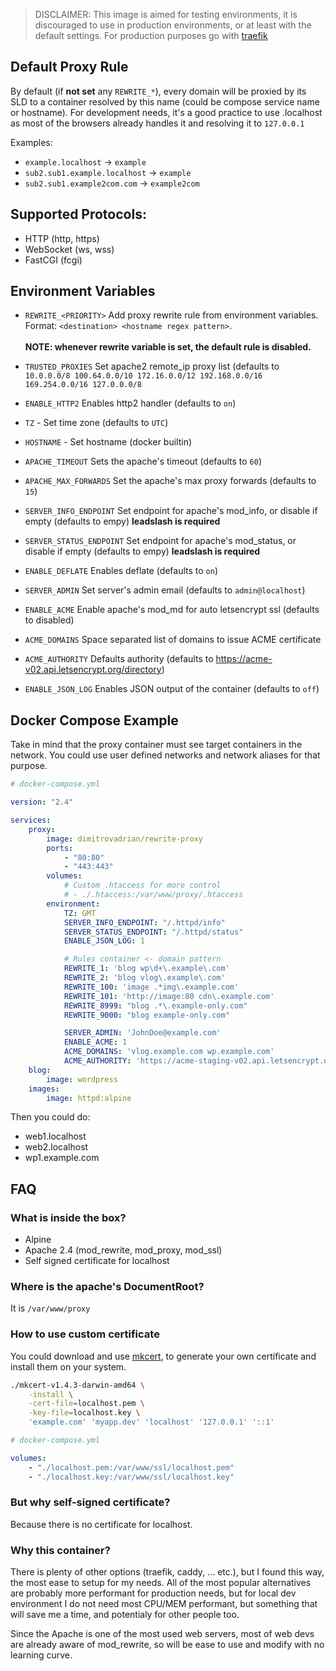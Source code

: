 > DISCLAIMER: This image is aimed for testing environments, it is discouraged to use in production environments, or at
> least with the default settings. For production purposes go with [traefik](https://traefik.io/)

## Default Proxy Rule

By default (if **not set** any `REWRITE_*`), every domain will be proxied by its SLD to a container resolved by this
name (could be compose service name or hostname). For development needs, it's a good practice to use .localhost as most
of the browsers already handles it and resolving it to `127.0.0.1`

Examples:

-   `example.localhost` -> `example`
-   `sub2.sub1.example.localhost` -> `example`
-   `sub2.sub1.example2com.com` -> `example2com`

## Supported Protocols:

-   HTTP (http, https)
-   WebSocket (ws, wss)
-   FastCGI (fcgi)

## Environment Variables

-   `REWRITE_<PRIORITY>` Add proxy rewrite rule from environment variables. \
    Format: `<destination> <hostname regex pattern>`. \
    \
    **NOTE: whenever rewrite variable is set, the default rule is disabled.**

-   `TRUSTED_PROXIES` Set apache2 remote_ip proxy list (defaults to
    `10.0.0.0/8 100.64.0.0/10 172.16.0.0/12 192.168.0.0/16 169.254.0.0/16 127.0.0.0/8`

-   `ENABLE_HTTP2` Enables http2 handler (defaults to `on`)

-   `TZ` - Set time zone (defaults to `UTC`)

-   `HOSTNAME` - Set hostname (docker builtin)

-   `APACHE_TIMEOUT` Sets the apache's timeout (defaults to `60`)

-   `APACHE_MAX_FORWARDS` Set the apache's max proxy forwards (defaults to `15`)

-   `SERVER_INFO_ENDPOINT` Set endpoint for apache's mod_info, or disable if empty (defaults to empy) **leadslash is
    required**

-   `SERVER_STATUS_ENDPOINT` Set endpoint for apache's mod_status, or disable if empty (defaults to empy) **leadslash is
    required**

-   `ENABLE_DEFLATE` Enables deflate (defaults to `on`)

-   `SERVER_ADMIN` Set server's admin email (defaults to `admin@localhost`)

-   `ENABLE_ACME` Enable apache's mod_md for auto letsencrypt ssl (defaults to disabled)

-   `ACME_DOMAINS` Space separated list of domains to issue ACME certificate

-   `ACME_AUTHORITY` Defaults authority (defaults to https://acme-v02.api.letsencrypt.org/directory)

-   `ENABLE_JSON_LOG` Enables JSON output of the container (defaults to `off`)

## Docker Compose Example

Take in mind that the proxy container must see target containers in the network. You could use user defined networks and
network aliases for that purpose.

```yaml
# docker-compose.yml

version: "2.4"

services:
    proxy:
        image: dimitrovadrian/rewrite-proxy
        ports:
            - "80:80"
            - "443:443"
        volumes:
            # Custom .htaccess for more control
            # - ./.htaccess:/var/www/proxy/.htaccess
        environment:
            TZ: GMT
            SERVER_INFO_ENDPOINT: "/.httpd/info"
            SERVER_STATUS_ENDPOINT: "/.httpd/status"
            ENABLE_JSON_LOG: 1

            # Rules container <- domain pattern
            REWRITE_1: 'blog wp\d+\.example\.com'
            REWRITE_2: 'blog vlog\.example\.com'
            REWRITE_100: 'image .*img\.example.com'
            REWRITE_101: 'http://image:80 cdn\.example.com'
            REWRITE_8999: "blog .*\.example-only.com"
            REWRITE_9000: "blog example-only.com"

            SERVER_ADMIN: 'JohnDoe@example.com'
            ENABLE_ACME: 1
            ACME_DOMAINS: 'vlog.example.com wp.example.com'
            ACME_AUTHORITY: 'https://acme-staging-v02.api.letsencrypt.org/directory'
    blog:
        image: wordpress
    images:
        image: httpd:alpine
```

Then you could do:

-   web1.localhost
-   web2.localhost
-   wp1.example.com

## FAQ

### What is inside the box?

-   Alpine
-   Apache 2.4 (mod_rewrite, mod_proxy, mod_ssl)
-   Self signed certificate for localhost

### Where is the apache's DocumentRoot?

It is `/var/www/proxy`

### How to use custom certificate

You could download and use [mkcert](https://github.com/FiloSottile/mkcert/releases), to generate your own certificate
and install them on your system.

```bash
./mkcert-v1.4.3-darwin-amd64 \
    -install \
    -cert-file=localhost.pem \
    -key-file=localhost.key \
    'example.com' 'myapp.dev' 'localhost' '127.0.0.1' '::1'
```

```yaml
# docker-compose.yml

volumes:
    - "./localhost.pem:/var/www/ssl/localhost.pem"
    - "./localhost.key:/var/www/ssl/localhost.key"
```

### But why self-signed certificate?

Because there is no certificate for localhost.

### Why this container?

There is plenty of other options (traefik, caddy, ... etc.), but I found this way, the most ease to setup for my needs.
All of the most popular alternatives are probably more performant for production needs, but for local dev environment I
do not need most CPU/MEM performant, but something that will save me a time, and potentialy for other people too.

Since the Apache is one of the most used web servers, most of web devs are already aware of mod_rewrite, so will be ease
to use and modify with no learning curve.
